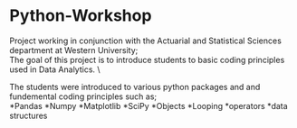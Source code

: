 # Python-Workshop

Project working in conjunction with the Actuarial and Statistical Sciences department at Western University; \
The goal of this project is to introduce students to basic coding principles used in Data Analytics. \

The students were introduced to various python packages and and fundemental coding principles such as; \
*Pandas
*Numpy 
*Matplotlib
*SciPy
*Objects
*Looping
*operators
*data structures




